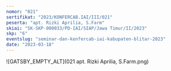 ```yaml
---
nomor: "021"
sertifikat: "2023/KONFERCAB.IAI/III/021"
peserta: "apt. Rizki Aprilia, S.Farm"
skiai: "SK-SKP-000033/PD-IAI/SIAP/Jawa Timur/II/2023"
skp: "6"
eventslug: "seminar-dan-konfercab-iai-kabupaten-blitar-2023"
date: "2023-03-18"
---
```


![GATSBY_EMPTY_ALT](021 apt. Rizki Aprilia, S.Farm.png)
